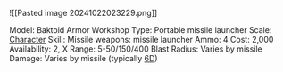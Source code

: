 ![[Pasted image 20241022023229.png]]

Model: Baktoid Armor Workshop
Type: Portable missile launcher
Scale: <u>Character</u>
Skill: Missile weapons: missile
launcher
Ammo: 4
Cost: 2,000
Availability: 2, X
Range: 5-50/150/400
Blast Radius: Varies by missile
Damage: Varies by missile (typically <u>6D</u>)